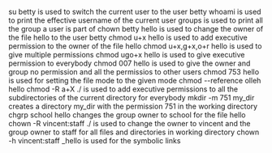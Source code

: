 su betty is used to switch the current user to the user betty
whoami is used to print the effective username of the current user
groups is used to print all the group a user is part of
chown betty hello is used to change the owner of the file hello to the user betty
chmod u+x hello is used to add executive permission to the owner of the file hello
chmod u+x,g+x,o+r hello is used to give multiple permissions
chmod ugo+x hello is used to give executive permission to everybody
chmod 007 hello is used to give the owner and group no permission and all the permissios to other users
chmod 753 hello is used for setting the file mode to the given mode
chmod --reference olleh hello
chmod -R a+X ./ is used to add executive permissions to all the subdirectories of the current directory for everybody
mkdir -m 751 my_dir creates a directory my_dir with the permission 751 in the working directory
chgrp school hello changes the group owner to school for the file hello
chown -R vincent:staff ./ is used to change the owner to vincent and the group owner to staff for all files and directories in working directory
chown -h vincent:staff _hello is used for the symbolic links